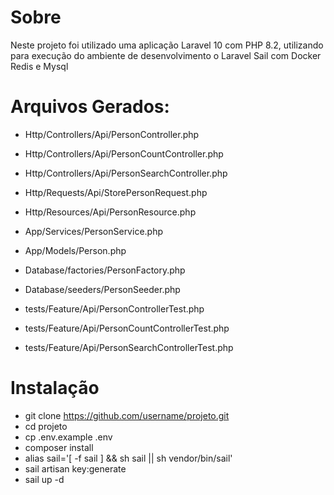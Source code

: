 # Sobre

Neste projeto foi utilizado uma aplicação Laravel 10 com PHP 8.2, utilizando para execução do ambiente de desenvolvimento o Laravel Sail com Docker Redis e Mysql

# Arquivos Gerados:

-   Http/Controllers/Api/PersonController.php
-   Http/Controllers/Api/PersonCountController.php
-   Http/Controllers/Api/PersonSearchController.php
-   Http/Requests/Api/StorePersonRequest.php
-   Http/Resources/Api/PersonResource.php

  
-   App/Services/PersonService.php
-   App/Models/Person.php
-   Database/factories/PersonFactory.php
-   Database/seeders/PersonSeeder.php

-   tests/Feature/Api/PersonControllerTest.php
-   tests/Feature/Api/PersonCountControllerTest.php
-   tests/Feature/Api/PersonSearchControllerTest.php

# Instalação
- git clone https://github.com/username/projeto.git
- cd projeto
- cp .env.example .env
- composer install
- alias sail='[ -f sail ] && sh sail || sh vendor/bin/sail'
- sail artisan key:generate
- sail up -d
